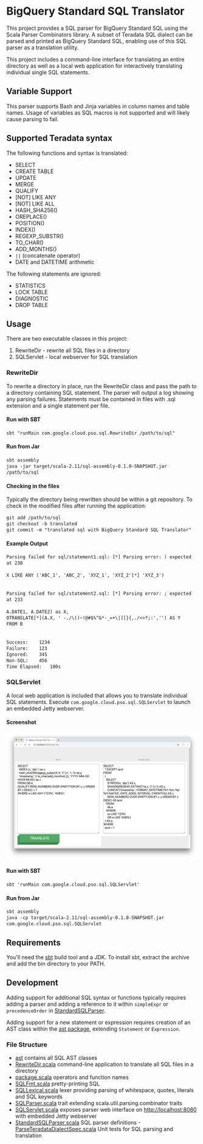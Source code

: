# BigQuery Standard SQL Translator

This project provides a SQL parser for BigQuery Standard SQL using the Scala Parser Combinators library. A subset of Teradata SQL dialect can be parsed and printed as BigQuery Standard SQL, enabling use of this SQL parser as a translation utility.

This project includes a command-line interface for translating an entire directory as well as a local web application for interactively translating individual single SQL statements.


## Variable Support

This parser supports Bash and Jinja variables in column names and table names. Usage of variables as SQL macros is not supported and will likely cause parsing to fail.


## Supported Teradata syntax

The following functions and syntax is translated:
- SELECT
- CREATE TABLE
- UPDATE
- MERGE
- QUALIFY
- [NOT] LIKE ANY
- [NOT] LIKE ALL
- HASH_SHA256()
- OREPLACE()
- POSITION()
- INDEX()
- REGEXP_SUBSTR()
- TO_CHAR()
- ADD_MONTHS()
- `||` (concatenate operator)
- DATE and DATETIME arithmetic

The following statements are ignored:
- STATISTICS
- LOCK TABLE
- DIAGNOSTIC
- DROP TABLE


## Usage

There are two executable classes in this project:
1. RewriteDir - rewrite all SQL files in a directory
2. SQLServlet - local webserver for SQL translation

### RewriteDir

To rewrite a directory in place, run the RewriteDir class and pass the path to a directory containing SQL statement. The parser will output a log showing any parsing failures. Statements must be contained in files with .sql extension and a single statement per file.

#### Run with SBT

```
sbt "runMain com.google.cloud.pso.sql.RewriteDir /path/to/sql"
```

#### Run from Jar
```
sbt assembly
java -jar target/scala-2.11/sql-assembly-0.1.0-SNAPSHOT.jar /path/to/sql
```

#### Checking in the files

Typically the directory being rewritten should be within a git repository. To check in the modified files after running the application:
```
git add /path/to/sql
git checkout -b translated
git commit -m "translated sql with BigQuery Standard SQL Translator"
```

#### Example Output

```
Parsing failed for sql/statement1.sql: [*] Parsing error: ) expected at 230

X LIKE ANY ('ABC_1', 'ABC_2', 'XYZ_1', 'XYZ_2'[*] 'XYZ_3')


Parsing failed for sql/statement2.sql: [*] Parsing error: ; expected at 233

A.DATE1, A.DATE2) as X,
OTRANSLATE[*](A.X, ' -./\()~!@#$%^&*-_=+\|][}{,./<>?;:','') AS Y
FROM B


Success:	1234
Failure:	123
Ignored:	345
Non-SQL:	456
Time Elapsed:	100s
```


### SQLServlet

A local web application is included that allows you to translate individual SQL statements. Execute `com.google.cloud.pso.sql.SQLServlet` to launch an embedded Jetty webserver.

#### Screenshot

![alt text](screenshot.png "BigQuery Standard SQL Translator Screenshot")

#### Run with SBT
```
sbt 'runMain com.google.cloud.pso.sql.SQLServlet'
```

#### Run from Jar

```
sbt assembly
java -cp target/scala-2.11/sql-assembly-0.1.0-SNAPSHOT.jar com.google.cloud.pso.sql.SQLServlet
```


## Requirements

You'll need the [sbt](https://www.scala-sbt.org/download.html) build tool and a JDK. To install sbt, extract the archive and add the bin directory to your PATH.


## Development

Adding support for additional SQL syntax or functions typically requires adding a parser and adding a reference to it within `simpleExpr` or `precedenceOrder` in [StandardSQLParser](src/main/scala/com/google/cloud/pso/sql/StandardSQLParser.scala).

Adding support for a new statement or expression requires creation of an AST class within the [ast package](src/main/scala/com/google/cloud/pso/sql/ast), extending `Statement` or `Expression`.


### File Structure

- [ast](src/main/scala/com/google/cloud/pso/sql/ast) contains all SQL AST classes
- [RewriteDir.scala](src/main/scala/com/google/cloud/pso/sql/RewriteDir.scala) command-line application to translate all SQL files in a directory
- [package.scala](src/main/scala/com/google/cloud/pso/sql/package.scala) operators and function names
- [SQLFmt.scala](src/main/scala/com/google/cloud/pso/sql/SQLFmt.scala) pretty-printing SQL
- [SQLLexical.scala](src/main/scala/com/google/cloud/pso/sql/SQLLexical.scala) lexer providing parsing of whitespace, quotes, literals and SQL keywords
- [SQLParser.scala](src/main/scala/com/google/cloud/pso/sql/SQLParser.scala) trait extending scala.util.parsing.combinator traits
- [SQLServlet.scala](src/main/scala/com/google/cloud/pso/sql/SQLServlet.scala) exposes parser web interface on [http://localhost:8080](http://localhost:8080) with embedded Jetty webserver
- [StandardSQLParser.scala](src/main/scala/com/google/cloud/pso/sql/StandardSQLParser.scala) SQL parser definitions
-[ParseTeradataDialectSpec.scala](src/test/scala/com/google/cloud/pso/sql/ParseTeradataDialectSpec.scala) Unit tests for SQL parsing and translation
